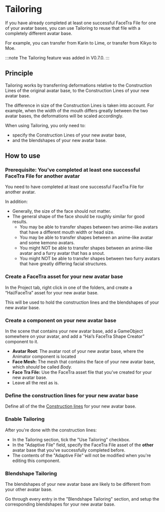 ﻿---
sidebar_position: 8
---

# Tailoring

If you have already completed at least one successful FaceTra File for one of your avatar bases,
you can use Tailoring to reuse that file with a completely different avatar base.

For example, you can transfer from Karin to Lime, or transfer from Kikyo to Moe.

:::note
The Tailoring feature was added in V0.7.0.
:::

## Principle

Tailoring works by transferring deformations relative to the Construction Lines of the original avatar base,
to the Construction Lines of your new avatar base.

The difference in size of the Construction Lines is taken into account.
For example, when the width of the mouth differs greatly between the two avatar bases, the deformations will be scaled accordingly.

When using Tailoring, you only need to:
- specify the Construction Lines of your new avatar base,
- and the blendshapes of your new avatar base.

## How to use

### Prerequisite: You've completed at least one successful FaceTra File for another avatar

You need to have completed at least one successful FaceTra File for another avatar.

In addition:
- Generally, the size of the face should not matter.
- The general shape of the face should be roughly similar for good results.
  - You may be able to transfer shapes between two anime-like avatars that have a different mouth width or head size.
  - You may be able to transfer shapes between an anime-like avatar and some kemono avatars.
  - You might NOT be able to transfer shapes between an anime-like avatar and a furry avatar that has a snout.
  - You might NOT be able to transfer shapes between two furry avatars that have greatly differing facial structures.

### Create a FaceTra asset for your new avatar base

In the Project tab, right click in one of the folders, and create a “Hai/FaceTra” asset for your new avatar base.

This will be used to hold the construction lines and the blendshapes of your new avatar base.

### Create a component on your new avatar base

In the scene that contains your new avatar base, add a GameObject somewhere on your avatar, and add a “Hai’s FaceTra Shape Creator” component to it.

- **Avatar Root**: The avatar root of your new avatar base, where the Animator component is located
- **Face Mesh:** The mesh that contains the face of your new avatar base, which *should* be called *Body.*
- **Face Tra File:** Use the FaceTra asset file that you’ve created for your new avatar base.
- Leave all the rest as is.

### Define the construction lines for your new avatar base

Define all of the the [Construction lines](construction-lines) for your new avatar base.

### Enable Tailoring

After you're done with the construction lines:

- In the Tailoring section, tick the "Use Tailoring" checkbox.
- In the "Adaptive File" field, specify the FaceTra File asset of the **other** avatar base that you've successfully completed before.
- The contents of the "Adaptive File" will not be modified when you're editing this component.

### Blendshape Tailoring

The blendshapes of your new avatar base are likely to be different from your other avatar base.

Go through every entry in the "Blendshape Tailoring" section, and setup the corresponding blendshapes for your new avatar base.
